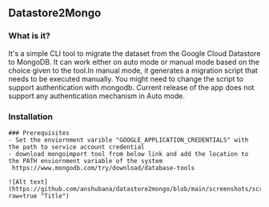 ## Datastore2Mongo

### What is it?
   It's a simple CLI tool to migrate the dataset from the Google Cloud Datastore to MongoDB. It can work either on auto mode or manual mode based on the choice given to the tool.In manual mode, it generates a migration script that needs to be executed manually. You might need to change the script to support authentication with mongodb. Current release of the app does not support any authentication mechanism in Auto mode. 
### Installation
 ``` npm i datastore2mongo -g
### Prerequisites
- Set the enviornment varible "GOOGLE_APPLICATION_CREDENTIALS" with the path to service account credential
- download mongoimport tool from below link and add the location to the PATH enviornment variable of the system 
  https://www.mongodb.com/try/download/database-tools

![Alt text](https://github.com/anshubana/datastore2mongo/blob/main/screenshots/screenshot1.PNG?raw=true "Title")



